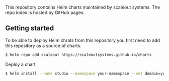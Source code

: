 

This repository contains Helm charts maintained by scaleout systems. The repo index is hosted by GitHub pages.

## Getting started
To be able to deploy Helm chrats from this repository you first need to add this repository as a source of charts.

```bash
$ helm repo add scaleout https://scaleoutsystems.github.io/charts
```

Deploy a chart
```bash
$ helm install --name studio --namespace your-namespace --set domain=your.domain.name scaleout/studio
```
